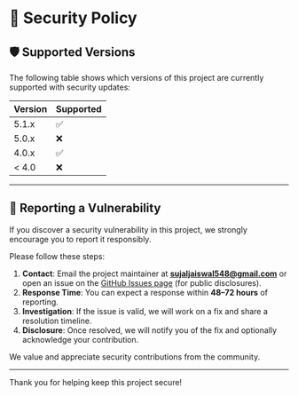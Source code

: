 # 🔐 Security Policy

## 🛡️ Supported Versions

The following table shows which versions of this project are currently supported with security updates:

| Version | Supported |
|---------|-----------|
| 5.1.x   | ✅        |
| 5.0.x   | ❌        |
| 4.0.x   | ✅        |
| < 4.0   | ❌        |

---

## 🧾 Reporting a Vulnerability

If you discover a security vulnerability in this project, we strongly encourage you to report it responsibly.

Please follow these steps:

1. **Contact**: Email the project maintainer at **sujaljaiswal548@gmail.com** or open an issue on the [GitHub Issues page](https://github.com/thesujaljaiswal/news-app-backend/issues) (for public disclosures).  
2. **Response Time**: You can expect a response within **48–72 hours** of reporting.  
3. **Investigation**: If the issue is valid, we will work on a fix and share a resolution timeline.  
4. **Disclosure**: Once resolved, we will notify you of the fix and optionally acknowledge your contribution.

We value and appreciate security contributions from the community.

---

Thank you for helping keep this project secure!

